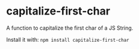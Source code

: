# capitalize-first-char

A function to capitalize the first char of a JS String.

Install it with: `npm install capitalize-first-char`
